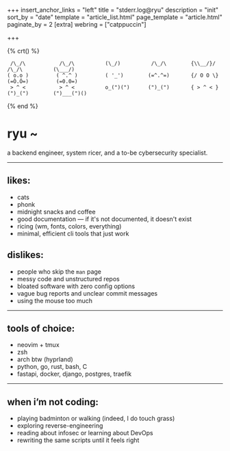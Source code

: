 +++
insert_anchor_links = "left"
title = "stderr.log@ryu"
description = "init"
sort_by = "date"
template = "article_list.html"
page_template = "article.html"
paginate_by = 2
[extra]
webring = ["catppuccin"]

+++

{% crt() %}

```
 /\_/\           /\_/\          (\_/)          /\_/\        {\\__/}/         /\_/\          (\___/)
( o.o )         ( ^.^ )         ( '_')        (=^.^=)       {/ O O \}       (=Ò.Ó=)         (=0.0=)
 > ^ <           > ^ <          o_(")(")      (")_(")       { > ^ < }       (")_(")        (")___(")()

```

{% end %}

# ryu ~

a backend engineer, system ricer, and a to-be cybersecurity specialist.  

---

## likes:
- cats
- phonk
- midnight snacks and coffee
- good documentation — if it's not documented, it doesn't exist
- ricing (wm, fonts, colors, everything)
- minimal, efficient cli tools that just work

## dislikes:
- people who skip the `man` page
- messy code and unstructured repos
- bloated software with zero config options
- vague bug reports and unclear commit messages
- using the mouse too much

---

## tools of choice:
- neovim + tmux
- zsh
- arch btw (hyprland)
- python, go, rust, bash, C
- fastapi, docker, django, postgres, traefik

---

## when i’m not coding:
- playing badminton or walking (indeed, I do touch grass)  
- exploring reverse-engineering
- reading about infosec or learning about DevOps  
- rewriting the same scripts until it feels right  
